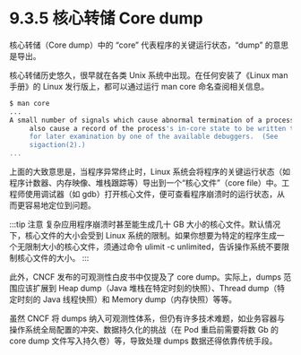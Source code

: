 # 9.3.5 核心转储 Core dump

核心转储（Core dump）中的 “core” 代表程序的关键运行状态，“dump” 的意思是导出。

核心转储历史悠久，很早就在各类 Unix 系统中出现。在任何安装了《Linux man 手册》的 Linux 发行版上，都可以通过运行 man core 命名查阅相关信息。

```bash
$ man core
...
A small number of signals which cause abnormal termination of a process
     also cause a record of the process's in-core state to be written to disk
     for later examination by one of the available debuggers.  (See
     sigaction(2).)
...
```

上面的大致意思是，当程序异常终止时，Linux 系统会将程序的关键运行状态（如程序计数器、内存映像、堆栈跟踪等）导出到一个“核心文件”（core file）中。工程师使用调试器（如 gdb）打开核心文件，便可查看程序崩溃时的运行状态，从而更容易地定位到问题。

:::tip  注意
复杂应用程序崩溃时甚至能生成几十 GB 大小的核心文件。默认情况下，核心文件的大小会受到 Linux 系统的限制。如果你想要为特定的程序生成一个无限制大小的核心文件，须通过命令 ulimit -c unlimited，告诉操作系统不要限制核心文件的大小。
:::

此外，CNCF 发布的可观测性白皮书中仅提及了 core dump。实际上，dumps 范围应该扩展到 Heap dump（Java 堆栈在特定时刻的快照）、Thread dump（特定时刻的 Java 线程快照）和 Memory dump（内存快照）等等。

虽然 CNCF 将 dumps 纳入可观测性体系，但仍有许多技术难题，如业务容器与操作系统全局配置的冲突、数据持久化的挑战（在 Pod 重启前需要将数 Gb 的 core dump 文件写入持久卷）等，导致处理 dumps 数据还得依靠传统手段。
